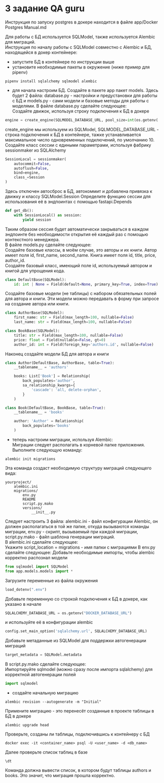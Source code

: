 # 3 задание QA guru
Инструкция по запуску postgres в докере находится в файле app/Docker Postgres Manual.md

Для работы с БД используется SQLModel, также используется Alembic для миграций.  
Инструкция по началу работы с SQLModel совместно с Alembic и БД, находящейся в докер контейнере:
- запустите БД в контейнере по инструкции выше
- установите необходимые пакеты в окружение (ниже пример для pipenv)
```
pipenv install sqlalchemy sqlmodel alembic
```
- для начала настроим БД. Создайте в пакете app пакет models. Здесь будет 2 файла: database.py - настройки и предустановки для работы с БД и models.py - сами модели и базовые методы для работы с моделями.
В файле database.py сделайте следующее:  
Создайте движок, используя строку подключения к БД в докере
```python
engine = create_engine(SQLMODEL_DATABASE_URL, pool_size=int(os.getenv('DATABASE_POOL_SIZE', 10)))
```
create_engine мы используем из SQLModel, SQLMODEL_DATABASE_URL - строка подключения к БД в контейнере, тажке устанавливается максимальное число одновременных подключений, по умолчанию 10.
Создайте класс сессии с едиными параметрами, используя фабрику sessionmaker из SQLAlchemy
```python
SessionLocal = sessionmaker(
    autocommit=False,
    autoflush=False,
    bind=engine,
    class_=Session
)
```
Здесь отключен автосброс в БД, автокоммит и добавлена привязка к движку и классу SQLModel.Session
Определите функцию сессии для использования её в эндпоинтах с помощью fastapi.Depends
```python
def get_db():
    with SessionLocal() as session:
        yield session
```
Таким образом сессия будет автоматически закрываться в каждом эндпоинте без необходимости открытия её каждый раз с помощью контекстного менеджера.  
В файле models.py сделайте следующее:  
Создайте базовые классы, в моём случае, это авторы и их книги. Автор имеет поля id, first_name, second_name. Книга имеет поля id, title, price, author_id.  
Создайте базовый класс, имеющий поле id, используемый автором и книгой для упрощения кода.  
```python
class DefaultBase(SQLModel):
    id: int | None = Field(default=None, primary_key=True, index=True)
```
Создайте базовые модели (не таблицы) с набором обязательных полей для автора и книги. Эти модели можно передавать в форму при запросе на создание автора или книги.  
```python
class AuthorBase(SQLModel):
    first_name: str = Field(max_length=100, nullable=False)
    last_name: str = Field(max_length=100, nullable=False)

class BookBase(SQLModel):
    title: str = Field(max_length=100, nullable=False)
    price: float = Field(nullable=False, gt=0)
    author_id: int = Field(foreign_key='authors.id', nullable=False)
```
Наконец создайте модели БД для автора и книги
```python
class Author(DefaultBase, AuthorBase, table=True):
    __tablename__ = 'authors'

    books: List['Book'] = Relationship(
        back_populates='author',
        sa_relationship_kwargs={
            'cascade': 'all, delete-orphan',
        }
    )

class Book(DefaultBase, BookBase, table=True):
    __tablename__ = 'books'

    author: 'Author' = Relationship(
        back_populates='books'
    )
```
- теперь настроим миграции, используя Alembic:  
Миграции следует располагать в корневой папке приложения. Выполните следующую команду:
```
alembic init migrations
```
Эта команда создаст необходимую структуру миграций следующего вида:
```
yourproject/
    alembic.ini
    migrations/
        env.py
        README
        script.py.mako
        versions/
            __init__.py
```
Следует настроить 3 файла: alembic.ini - файл конфигурации Alembic, он должен располагаться в той же папке, откуда вызываются команды миграции, env.py - скрипт, вызываемый при каждой миграции, script.py.mako - файл шаблона генерации миграций.  
В alembic.ini сделайте следующее:  
Укажите script_location = migrations - имя папки с миграциями
В env.py сделайте следующее:
Добавьте необходимые импорты, чтобы alembic корректно распознал модели
```python
from sqlmodel import SQLModel
from app.models.models import *
```
Загрузите переменные из файла окружения
```python
load_dotenv(".env")
```
Добавьте переменную со строкой подключения к БД в докере, как указано в начале
```python
SQLALCHEMY_DATABASE_URL = os.getenv("DOCKER_DATABASE_URL")
```
и используйте её в конфигурации alembic
```python
config.set_main_option('sqlalchemy.url', SQLALCHEMY_DATABASE_URL)
```
Добавьте метаданные из SQLModel для поддержки автогенерации миграций
```python
target_metadata = SQLModel.metadata
```
В script.py.mako сделайте следующее:  
Импортируйте sqlmodel (можно сразу после импорта sqlalchemy) для корректной автогенерации полей
```python
import sqlmodel
```
- создайте начальную миграцию
```
alembic revision --autogenerate -m "Initial"
```
Примените миграцию - это перенесёт созданные в проекте таблицы в БД в докере
```
alembic upgrade head
```
Проверьте, созданы ли таблицы, подключившись к контейнеру с БД
```
docker exec -it <container_name> psql -U <user_name> -d <db_name>
```
Далее проверьте список таблиц в базе
```
\dt
```
Команда должна вывести список, в котором будут таблицы authors и books. Это значит, что миграция прошла корректно.